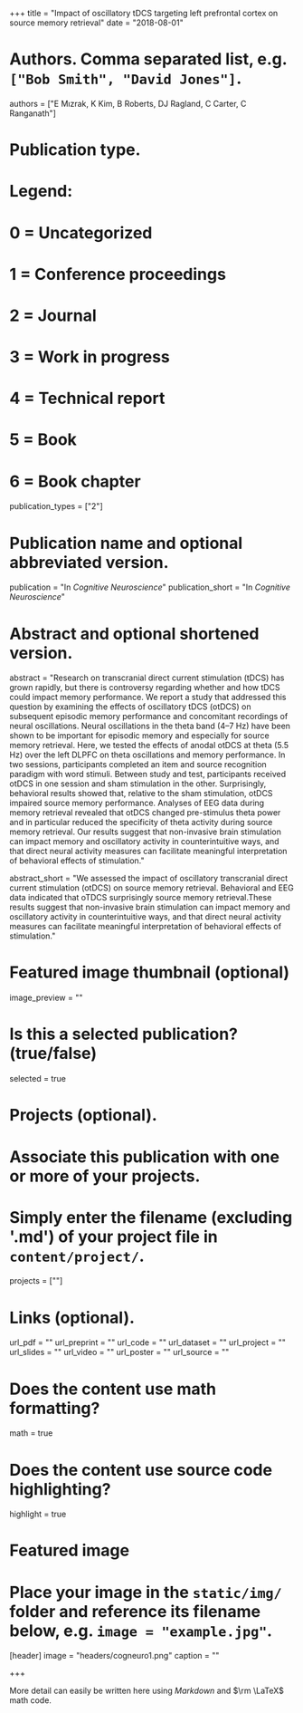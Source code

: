 +++
title = "Impact of oscillatory tDCS targeting left prefrontal cortex on source memory retrieval"
date = "2018-08-01"

# Authors. Comma separated list, e.g. `["Bob Smith", "David Jones"]`.
authors = ["E Mızrak, K Kim, B Roberts, DJ Ragland, C Carter, C Ranganath"]

# Publication type.
# Legend:
# 0 = Uncategorized
# 1 = Conference proceedings
# 2 = Journal
# 3 = Work in progress
# 4 = Technical report
# 5 = Book
# 6 = Book chapter
publication_types = ["2"]

# Publication name and optional abbreviated version.
publication = "In *Cognitive Neuroscience*"
publication_short = "In *Cognitive Neuroscience*"

# Abstract and optional shortened version.
abstract = "Research on transcranial direct current stimulation (tDCS) has grown rapidly, but there is controversy regarding whether and how tDCS could impact memory performance. We report a study that addressed this question by examining the effects of oscillatory tDCS (otDCS) on subsequent episodic memory performance and concomitant recordings of neural oscillations. Neural oscillations in the theta band (4–7 Hz) have been shown to be important for episodic memory and especially for source memory retrieval. Here, we tested the effects of anodal otDCS at theta (5.5 Hz) over the left DLPFC on theta oscillations and memory performance. In two sessions, participants completed an item and source recognition paradigm with word stimuli. Between study and test, participants received otDCS in one session and sham stimulation in the other. Surprisingly, behavioral results showed that, relative to the sham stimulation, otDCS impaired source memory performance. Analyses of EEG data during memory retrieval revealed that otDCS changed pre-stimulus theta power and in particular reduced the specificity of theta activity during source memory retrieval. Our results suggest that non-invasive brain stimulation can impact memory and oscillatory activity in counterintuitive ways, and that direct neural activity measures can facilitate meaningful interpretation of behavioral effects of stimulation."

abstract_short = "We assessed the impact of oscillatory transcranial direct current stimulation (otDCS) on source memory retrieval. Behavioral and EEG data indicated that oTDCS surprisingly source memory retrieval.These results suggest that non-invasive brain stimulation can impact memory and oscillatory activity in counterintuitive ways, and that direct neural activity measures can facilitate meaningful interpretation of behavioral effects of stimulation."

# Featured image thumbnail (optional)
image_preview = ""

# Is this a selected publication? (true/false)
selected = true

# Projects (optional).
#   Associate this publication with one or more of your projects.
#   Simply enter the filename (excluding '.md') of your project file in `content/project/`.
projects = [""]

# Links (optional).
url_pdf = ""
url_preprint = ""
url_code = ""
url_dataset = ""
url_project = ""
url_slides = ""
url_video = ""
url_poster = ""
url_source = ""

# Does the content use math formatting?
math = true

# Does the content use source code highlighting?
highlight = true

# Featured image
# Place your image in the `static/img/` folder and reference its filename below, e.g. `image = "example.jpg"`.
[header]
image = "headers/cogneuro1.png"
caption = ""

+++

More detail can easily be written here using *Markdown* and $\rm \LaTeX$ math code.
